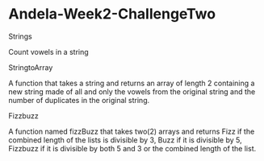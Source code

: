 # Andela-Week2-ChallengeTwo

Strings

Count vowels in a string





StringtoArray

A function that takes a string and returns an array of length 2 containing a new string made of all and only the vowels from the original string and the number of duplicates in the original string. 





Fizzbuzz

A function named fizzBuzz that takes two(2) arrays and returns Fizz if the combined length of the lists is divisible by 3, Buzz if it is divisible by 5, Fizzbuzz if it is divisible by both 5 and 3 or the combined length of the list.

